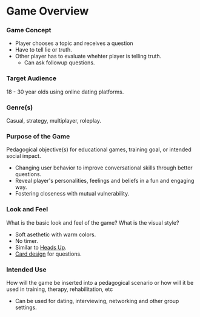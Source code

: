 # Game Overview

### Game Concept
- Player chooses a topic and receives a question
- Have to tell lie or truth.
- Other player has to evaluate whehter player is telling truth.
  - Can ask followup questions.

### Target Audience
18 - 30 year olds using online dating platforms.

### Genre(s)
Casual, strategy, multiplayer, roleplay.

### Purpose of the Game
Pedagogical objective(s) for educational games, training goal, or
intended social impact.
- Changing user behavior to improve conversational skills through better questions.
- Reveal player's personalities, feelings and beliefs in a fun and engaging way.
- Fostering closeness with mutual vulnerability.

### Look and Feel
What is the basic look and feel of the game? What is the visual style?
- Soft asethetic with warm colors.
- No timer.
- Similar to [Heads Up](https://itunes.apple.com/us/app/heads-up/id623592465?mt=8).
- [Card design](https://tinycards.duolingo.com/) for questions.

### Intended Use
How will the game be inserted into a pedagogical scenario or how will it
be used in training, therapy, rehabilitation, etc

- Can be used for dating, interviewing, networking and other group settings.
